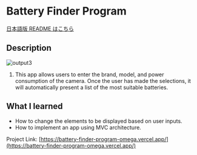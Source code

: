 # Battery Finder Program

[日本語版 README はこちら](https://github.com/tkwonn/Battery_Finder_Program/blob/main/README-ja.md)

## Description

![output3](https://user-images.githubusercontent.com/66197642/142333131-339aedf4-cc2b-4241-82e9-3a806cd4bad2.gif)

1. This app allows users to enter the brand, model, and power consumption of the camera. Once the user has made the selections, it will automatically present a list of the most suitable batteries. 


## What I learned

* How to change the elements to be displayed based on user inputs.
* How to implement an app using MVC architecture.

Project Link: [https://battery-finder-program-omega.vercel.app/](https://battery-finder-program-omega.vercel.app/)
